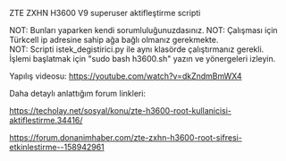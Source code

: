 ZTE ZXHN H3600 V9 superuser aktifleştirme scripti

NOT: Bunları yaparken kendi sorumluluğunuzdasınız.
NOT: Çalışması için Türkcell ip adresine sahip ağa bağlı olmanız gerekmekte.  
NOT: Scripti istek_degistirici.py ile aynı klasörde çalıştırmanız gerekli.  
İşlemi başlatmak için "sudo bash h3600.sh" yazın ve yönergeleri izleyin.  

Yapılış videosu: https://youtube.com/watch?v=dkZndmBmWX4

Daha detaylı anlattığım forum linkleri:

https://techolay.net/sosyal/konu/zte-h3600-root-kullanicisi-aktiflestirme.34416/

https://forum.donanimhaber.com/zte-zxhn-h3600-root-sifresi-etkinlestirme--158942961
